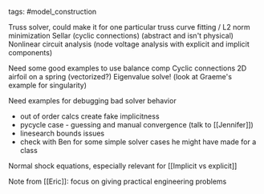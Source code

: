 tags: #model_construction

Truss solver, could make it for one particular truss
curve fitting / L2 norm minimization
Sellar (cyclic connections) (abstract and isn't physical)
Nonlinear circuit analysis (node voltage analysis with explicit and implicit components)

Need some good examples to use balance comp
Cyclic connections
2D airfoil on a spring (vectorized?)
Eigenvalue solve! (look at Graeme's example for singularity)

Need examples for debugging bad solver behavior
- out of order calcs create fake implicitness
- pycycle case - guessing and manual convergence (talk to [[Jennifer]])
- linesearch bounds issues
- check with Ben for some simple solver cases he might have made for a class

Normal shock equations, especially relevant for [[Implicit vs explicit]]

Note from [[Eric]]: focus on giving practical engineering problems

